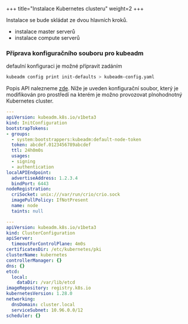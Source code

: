 +++
title="Instalace Kubernetes clusteru"
weight=2
+++

Instalace se bude skládat ze dvou hlavních kroků.
- instalace master serverů
- instalace compute serverů

### Příprava konfiguračního souboru pro kubeadm

defaulní konfiguraci je možné přípravit zadáním
```sh
kubeadm config print init-defaults > kubeadm-config.yaml
```

Popis API nalezneme [zde](https://kubernetes.io/docs/reference/config-api/kubeadm-config.v1beta3/). Níže je uveden konfigurační soubor, který je modifikován pro prostředí na kterém je možno provozovat plnohodnotný Kubernetes cluster.

```yaml
---
apiVersion: kubeadm.k8s.io/v1beta3
kind: InitConfiguration
bootstrapTokens:
- groups:
  - system:bootstrappers:kubeadm:default-node-token
  token: abcdef.0123456789abcdef
  ttl: 24h0m0s
  usages:
  - signing
  - authentication
localAPIEndpoint:
  advertiseAddress: 1.2.3.4
  bindPort: 6443
nodeRegistration:
  criSocket: unix:///var/run/crio/crio.sock
  imagePullPolicy: IfNotPresent
  name: node
  taints: null

---
apiVersion: kubeadm.k8s.io/v1beta3
kind: ClusterConfiguration
apiServer:
  timeoutForControlPlane: 4m0s
certificatesDir: /etc/kubernetes/pki
clusterName: kubernetes
controllerManager: {}
dns: {}
etcd:
  local:
    dataDir: /var/lib/etcd
imageRepository: registry.k8s.io
kubernetesVersion: 1.28.0
networking:
  dnsDomain: cluster.local
  serviceSubnet: 10.96.0.0/12
scheduler: {}
```
